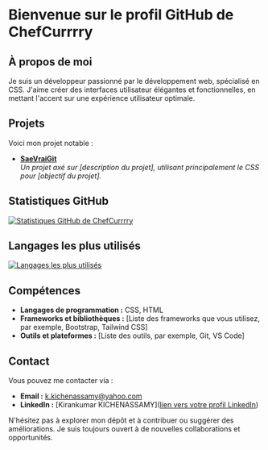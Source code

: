 # Bienvenue sur le profil GitHub de ChefCurrrry

## À propos de moi

Je suis un développeur passionné par le développement web, spécialisé en CSS. J'aime créer des interfaces utilisateur élégantes et fonctionnelles, en mettant l'accent sur une expérience utilisateur optimale.

## Projets

Voici mon projet notable :

- **[SaeVraiGit](https://github.com/ChefCurrrry/SaeVraiGit)**  
  *Un projet axé sur [description du projet], utilisant principalement le CSS pour [objectif du projet].*

## Statistiques GitHub

[![Statistiques GitHub de ChefCurrrry](https://github-readme-stats.vercel.app/api?username=ChefCurrrry&show_icons=true&theme=radical)](https://github.com/anuraghazra/github-readme-stats)

## Langages les plus utilisés

[![Langages les plus utilisés](https://github-readme-stats.vercel.app/api/top-langs/?username=ChefCurrrry&layout=compact&theme=radical)](https://github.com/anuraghazra/github-readme-stats)

## Compétences

- **Langages de programmation :** CSS, HTML
- **Frameworks et bibliothèques :** [Liste des frameworks que vous utilisez, par exemple, Bootstrap, Tailwind CSS]
- **Outils et plateformes :** [Liste des outils, par exemple, Git, VS Code]

## Contact

Vous pouvez me contacter via :

- **Email :** [k.kichenassamy@yahoo.com](mailto:votre.email@example.com)
- **LinkedIn :** [Kirankumar KICHENASSAMY]([lien vers votre profil LinkedIn](https://www.linkedin.com/in/kirankumar-kichenassamy-b63a772b9/))

N'hésitez pas à explorer mon dépôt et à contribuer ou suggérer des améliorations. Je suis toujours ouvert à de nouvelles collaborations et opportunités.
